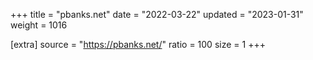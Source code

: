 +++
title = "pbanks.net"
date = "2022-03-22"
updated = "2023-01-31"
weight = 1016

[extra]
source = "https://pbanks.net/"
ratio = 100
size = 1
+++
